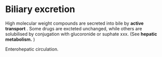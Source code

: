 ---
---
# Biliary excretion

High molecular weight compounds are secreted into bile by **active
transport** . Some drugs are excteted unchanged, while others are
solubilised by conjugation with glucoronide or suphate xxx. (See
**hepatic metabolism.** )

Enterohepatic circulation.
